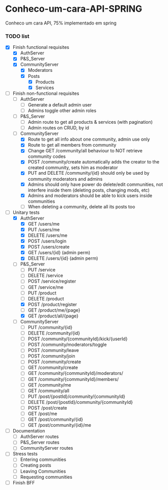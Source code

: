 # Conheco-um-cara-API-SPRING
Conheco um cara API, 75% implementado em spring

### TODO list
 - [x] Finish functional requisites
    - [x] AuthServer
    - [x] P&S_Server
    - [x] CommunityServer
       - [x] Moderators
       - [x] Posts
          - [x] Products
          - [x] Services
 - [ ] Finish non-functional requisites
    - [ ] AuthServer
       - [ ] Generate a default admin user
       - [ ] Admins toggle other admin roles
    - [ ] P&S_Server
       - [ ] Admin route to get all products & services (with pagination)
       - [ ] Admin routes on CRUD, by id
    - [ ] CommunityServer
       - [x] Route to get all info about one community, admin use only
       - [x] Route to get all members from community
       - [x] Change GET /community/all behaviour to NOT retrieve community codes
       - [x] POST /community/create automatically adds the creator to the created community, sets him as moderator
       - [x] PUT and DELETE /community/{id} should only be used by community moderators and admins
       - [x] Admins should only have power do delete/edit communities, not interfere inside them (deleting posts, changing mods, etc)
       - [x] Admins and moderators should be able to kick users inside communities
       - [ ] When deleting a community, delete all its posts too
 - [ ] Unitary tests
    - [x] AuthServer
       - [x] GET /users/me
       - [x] PUT /users/me
       - [x] DELETE /users/me
       - [x] POST /users/login
       - [x] POST /users/create
       - [x] GET /users/{id} (admin perm)
       - [x] DELETE /users/{id} (admin perm)
    - [ ] P&S_Server
       - [ ] PUT /service
       - [ ] DELETE /service
       - [ ] POST /service/register
       - [ ] GET /service/me
       - [ ] PUT /product
       - [ ] DELETE /product
       - [x] POST /product/register
       - [ ] GET /product/me/{page}
       - [x] GET /product/all/{page}
    - [ ] CommunityServer
       - [ ] PUT /community/{id}
       - [ ] DELETE /community/{id}
       - [ ] POST /community/{communityId}/kick/{userId}
       - [ ] POST /community/moderators/toggle
       - [ ] POST /community/leave
       - [ ] POST /community/join
       - [ ] POST /community/create
       - [ ] GET /community/create
       - [ ] GET /community/{communityId}/moderators/
       - [ ] GET /community/{communityId}/members/
       - [ ] GET /community/me
       - [ ] GET /community/all
       - [ ] PUT /post/{postId}/community/{communityId}
       - [ ] DELETE /post/{postId}/community/{communityId}
       - [ ] POST /post/create
       - [ ] GET /post/me
       - [ ] GET /post/community/{id}
       - [ ] GET /post/community/{id}/me
 - [ ] Documentation
    - [ ] AuthServer routes
    - [ ] P&S_Server routes
    - [ ] CommunityServer routes
 - [ ] Stress tests
    - [ ] Entering communities
    - [ ] Creating posts
    - [ ] Leaving Communities
    - [ ] Requesting communities
 - [ ] Finish BFF

